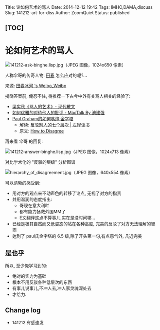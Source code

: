 Title: 论如何艺术的骂人
Date: 2014-12-12 19:42
Tags: IMHO,DAMA,discuss
Slug: 141212-art-for-diss
Author: ZoomQuiet
Status: published

[TOC]
------

# 论如何艺术的骂人

![141212-ask-binghe.lisp.jpg（JPEG 图像，1024x650 像素）](http://zoomq.qiniudn.com/ZQCollection/snap/141212-ask-binghe.lisp.jpg?imageView2/2/w/512)

人称伞哥的传奇人物: [田春](http://www.ituring.com.cn/article/553)
怎么应对的呢?...


来源: [田春冰河 's Weibo_Weibo](http://weibo.com/1929185323/BAfMov9Vt?type=comment#_rnd1418287455937)

揭晓答案前, 俺忍不住, 得推荐一下古今中外有关骂人相关的经验了:

- [梁实秋《骂人的艺术》- 现代散文](http://www.ccview.net/htm/xiandai/wen/liangshiqiu009.htm)
- [如何优雅的对待他人的批评 - MacTalk By 池建强](http://www.zhixuan.com/toutiao/article/5431)
- [Paul Graham的如何嘴炮 金字塔](http://phiphicake.blogspot.hk/2012/01/paul-graham.html)
    + 解读: [反驳别人的七个层次 | 左岸读书](http://www.zreading.cn/archives/4137.html)
    + 原文: [How to Disagree](http://www.paulgraham.com/disagree.html)


再来看 伞哥 的回复:

![141212-answer-binghe.lisp.jpg（JPEG 图像，1024x713 像素）](http://zoomq.qiniudn.com/ZQCollection/snap/141212-answer-binghe.lisp.jpg)


对比学术化的 "反驳的层级" 分析图谱

![hierarchy_of_disagreement.jpg（JPEG 图像，640x554 像素）](http://zoomq.qiniudn.com/ZQCollection/snap/hierarchy_of_disagreement.jpg)

可以清晰的感受到:

- 用对方的观点来不动声色的转移了论点, 无视了对方的指责
- 并用温润的态度指出:
    + 哥现在意大利吖
    + 都有能力拯救外国MM了
    + E文翻译这点不算事儿,实在是没时间哪...
- 已经是极其自然而又低姿态的站在各种高度, 完美的反驳了对方无法理解的智商
- 达到了 paul氏金字塔的 6.5 级,除了开头第一句,有点怨气外, 几近完美

## 是也乎

所以, 至少俺学习到的:

- 绝对的实力为基础
- 根本不用反驳各种低层次的东西
- 有事儿说事儿,不冲人去,冲人家灵魂深处去
- 才给力.

## Change log

- 141212 有感速发
 
